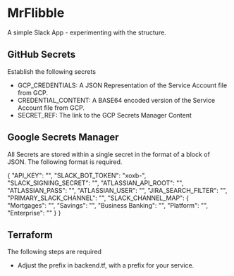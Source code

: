 # MrFlibble
A simple Slack App - experimenting with the structure.


## GitHub Secrets
Establish the following secrets

* GCP_CREDENTIALS: A JSON Representation of the Service Account file from GCP.
* CREDENTIAL_CONTENT: A BASE64 encoded version of the Service Account file from GCP.
* SECRET_REF: The link to the GCP Secrets Manager Content

## Google Secrets Manager
All Secrets are stored within a single secret in the format of a block of JSON. The following format is required.

{
    "API_KEY": "",
    "SLACK_BOT_TOKEN": "xoxb-",
    "SLACK_SIGNING_SECRET": "",
    "ATLASSIAN_API_ROOT": "",
    "ATLASSIAN_PASS": "",
    "ATLASSIAN_USER": "",
    "JIRA_SEARCH_FILTER": "",
    "PRIMARY_SLACK_CHANNEL": "",
    "SLACK_CHANNEL_MAP": {
        "Mortgages": "",
        "Savings": "",
        "Business Banking": "",
        "Platform": "",
        "Enterprise": ""
    }
}

## Terraform
The following steps are required

* Adjust the prefix in backend.tf, with a prefix for your service. 
